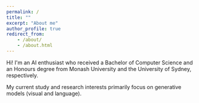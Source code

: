 ```yaml
---
permalink: /
title: ""
excerpt: "About me"
author_profile: true
redirect_from:
    - /about/
    - /about.html
---
```


Hi! I'm an AI enthusiast who received a Bachelor of Computer Science and an Honours degree from Monash University and the University of Sydney, respectively.

My current study and research interests primarily focus on generative models (visual and language).